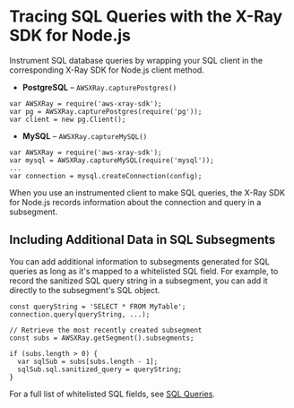 # Tracing SQL Queries with the X\-Ray SDK for Node\.js<a name="xray-sdk-nodejs-sqlclients"></a>

Instrument SQL database queries by wrapping your SQL client in the corresponding X\-Ray SDK for Node\.js client method\.
+  **PostgreSQL** – `AWSXRay.capturePostgres()` 

  ```
  var AWSXRay = require('aws-xray-sdk');
  var pg = AWSXRay.capturePostgres(require('pg'));
  var client = new pg.Client();
  ```
+  **MySQL** – `AWSXRay.captureMySQL()` 

  ```
  var AWSXRay = require('aws-xray-sdk');
  var mysql = AWSXRay.captureMySQL(require('mysql'));
  ...
  var connection = mysql.createConnection(config);
  ```

When you use an instrumented client to make SQL queries, the X\-Ray SDK for Node\.js records information about the connection and query in a subsegment\.

## Including Additional Data in SQL Subsegments

You can add additional information to subsegments generated for SQL queries as long as it's mapped to a whitelisted SQL field. For example, to record the sanitized SQL query string in a subsegment, you can add it directly to the subsegment's SQL object.

```
const queryString = 'SELECT * FROM MyTable';
connection.query(queryString, ...);

// Retrieve the most recently created subsegment
const subs = AWSXRay.getSegment().subsegments;

if (subs.length > 0) {
  var sqlSub = subs[subs.length - 1];
  sqlSub.sql.sanitized_query = queryString;
}

```

For a full list of whitelisted SQL fields, see [SQL Queries](https://docs.aws.amazon.com/xray/latest/devguide/xray-api-segmentdocuments.html#api-segmentdocuments-sql).
